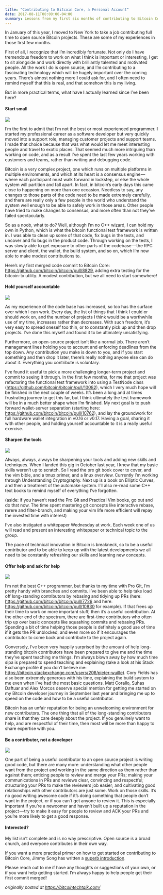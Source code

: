```yaml
---
title: "Contributing to Bitcoin Core, a Personal Account"
date: 2017-08-11T00:00:00-04:00
summary: Lessons from my first six months of contributing to Bitcoin Core.
---
```


In January of this year, I moved to New York to take a job contributing full
time to open source Bitcoin projects. These are some of my experiences in those
first few months.

First of all, I recognize that I’m incredibly fortunate. Not only do I have
tremendous freedom to work on what I think is important or interesting, I get
to sit alongside and work directly with brilliantly talented and motivated
people. All the work I do is open source, and I’m contributing to a fascinating
technology which will be hugely important over the coming years. There’s almost
nothing more I could ask for, and I often need to remind myself that this is
real, and that somehow this is my living.

But in more practical terms, what have I actually learned since I’ve been here?

#### Start small

<img src="./acorn.jpeg" class="center-img">

I’m the first to admit that I’m not the best or most experienced programmer. I
started my professional career as a software developer but very quickly moved
into a support role, managing customer projects and support teams. I made that
choice because that was what would let me meet interesting people and travel to
exotic places. That seemed much more intriguing than working on code, and as a
result I’ve spent the last few years working with customers and teams, rather
than writing and debugging code.

Bitcoin is a very complex project, one which runs on multiple platforms in
multiple environments, and which at its heart is a consensus engine — where
each participant must walk forward in lockstep, or else the whole system will
partition and fall apart. In fact, in bitcoin’s early days this came close to
happening on more than one occasion. Needless to say, any changes to those
parts of the code need to be made extremely carefully, and there are really
only a few people in the world who understand the system well enough to be able
to safely work in those areas. Other people have tried to make changes to
consensus, and more often than not they’ve failed spectacularly.

So as a noob, what to do? Well, although I’m no C++ wizard, I can hold my own
in Python, which is what the bitcoin functional test framework is written in. I
was able to clean up some of that code, fix bugs in the tests, and uncover and
fix bugs in the product code. Through working on the tests, I was slowly able
to get exposure to other parts of the codebase — the RPC server and client, the
wallet, the build system, and so on, which I’m now able to make modest
contributions to.

Here’s my first merged code commit to Bitcoin Core:
https://github.com/bitcoin/bitcoin/pull/8829, adding extra testing for the
bitcoin-tx utility. A modest contribution, but we all need to start somewhere!

#### Hold yourself accountable

<img src="./clock.jpeg" class="center-img">

As my experience of the code base has increased, so too has the surface over
which I can work. Every day, the list of things that I think I could or should
work on, and the number of projects I think would be a worthwhile use of my
time, increases rather than decreases. With such freedom, it’s very easy to
spread oneself too thin, or to constantly pick up and then drop projects. I’ve
done this myself and found it to be ultimately unsatisfying.

Furthermore, an open-source project isn’t like a normal job. There aren’t
management lines holding you to account and enforcing deadlines from the top
down. Any contribution you make is down to you, and if you start something and
then drop it later, there’s really nothing anyone else can do about it.
Everything you contribute is voluntary.

I’ve found it useful to pick a more challenging longer-term project and commit
to seeing it through. In the first few months, for me that project was
refactoring the functional test framework into using a TestNode class
(https://github.com/bitcoin/bitcoin/pull/10082), which I very much hope will be
finished in the next couple of weeks. It’s been a long and at times frustrating
journey to get this far, but I think ultimately the test framework will be in a
much better shape when I’m finished. My next goal is to push forward
wallet-server separation (starting here:
https://github.com/bitcoin/bitcoin/pull/10762), and lay the groundwork for full
hardware wallet integration in v0.16 or v0.17. Having a goal, sharing it with
other people, and holding yourself accountable to it is a really useful
exercise.

#### Sharpen the tools

<img src="./tools.jpeg" class="center-img">

Always, always, always be sharpening your tools and adding new skills and
techniques. When I landed this gig in October last year, I knew that my basic
skills weren’t up to scratch. So I read the pro git book cover to cover, and
the vim bible, and a tmux primer, and a linux overview. Currently I’m working
through Understanding Cryptography. Next up is a book on Elliptic Curves, and
then a treatment of the automake system. I’ll also re-read some C++ text books
to remind myself of everything I’ve forgotten.

(aside: if you haven’t read the Pro Git and Practical Vim books, go out and do
that now. The time spent mastering git concepts like interactive rebase, rerere
and filter-branch, and making your vim life more efficient will repay the
invested time with interest)

I’ve also instigated a whitepaper Wednesday at work. Each week one of us will
read and present an interesting whitepaper or technical topic to the group.

The pace of technical innovation in Bitcoin is breakneck, so to be a useful
contributor and to be able to keep up with the latest developments we all need
to be constantly refreshing our skills and learning new concepts.

#### Offer help and ask for help

<img src="./help.jpeg" class="center-img">

I’m not the best C++ programmer, but thanks to my time with Pro Git, I’m pretty
handy with branches and commits. I’ve been able to help take load off
long-standing contributors by rebasing and tidying up PRs (here:
https://github.com/bitcoin/bitcoin/pull/7729 and here:
https://github.com/bitcoin/bitcoin/pull/10830 for example). If that frees up
their time to work on more important stuff, then it’s a useful contribution. At
the other end of the spectrum, there are first-time contributors who often trip
up over basic concepts like squashing commits and rebasing PRs. Spending a bit
of time helping those people is definitely a good use of time if it gets the PR
unblocked, and even more so if it encourages the contributor to come back and
contribute to the project again.

Conversely, I’ve been very happily surprised by the amount of help
long-standing bitcoin contributors have been prepared to give me and the time
they’ve spent teaching me things. I’m always blown away by how much time sipa
is prepared to spend teaching and explaining (take a look at his Stack Exchange
profile if you don’t believe me:
https://bitcoin.stackexchange.com/users/208/pieter-wuille). Cory Fields has
also been extremely generous with his time, explaining the build system to me
even when I’ve had the most basic questions. Matt Corallo, Suhas Daftuar and
Alex Morcos deserve special mention for getting me started on my Bitcoin
developer journey in September last year and bringing me up to speed on the
code and how to be a useful contributor.

Bitcoin has an unfair reputation for being an unwelcoming environment for new
contributors. The one thing that all of the long-standing contributors share is
that they care deeply about the project. If you genuinely want to help, and are
respectful of their time, then most will be more than happy to share expertise
with you.

#### Be a contributor, not a developer

<img src="./castel.jpeg" class="center-img">

One part of being a useful contributor to an open source project is writing
good code, but there are many more: understanding what other people want from
the project and working in the same direction as them rather than against them;
enticing people to review and merge your PRs; making your communications in PRs
and reviews clear, convincing and respectful; structuring your PRs to make the
reviewers job easier; and cultivating good relationships with other
contributors are just some. Work on those skills. It’s no good writing awesome
code if it’s doing something that people don’t want in the project, or if you
can’t get anyone to review it. This is especially important if you’re a
newcomer and haven’t built up a reputation in the project — try to make it easy
for people to review and ACK your PRs and you’re more likely to get a good
response.

#### Interested?

My list isn’t complete and is no way prescriptive. Open source is a broad
church, and everyone contributes in their own way.

If you want a more practical primer on how to get started on contributing to
Bitcoin Core, Jimmy Song has written a [superb introduction](https://bitcointechtalk.com/a-gentle-introduction-to-bitcoin-core-development-fdc95eaee6b8).

Please reach out to me if have any thoughts or suggestions of your own, or if
you want help getting started. I’m always happy to help people get their first
commit merged!

_originally posted at https://bitcointechtalk.com/_
